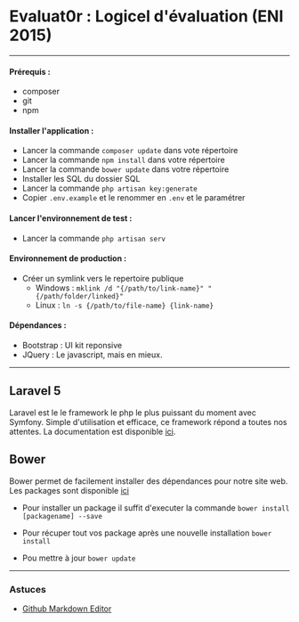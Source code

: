 # Evaluat0r : Logicel d'évaluation (ENI 2015)
---

#### Prérequis :

+ composer
+ git
+ npm

#### Installer l'application :

+ Lancer la commande `composer update` dans vote répertoire
+ Lancer la commande `npm install` dans votre répertoire
+ Lancer la commande `bower update` dans votre répertoire
+ Installer les SQL du dossier SQL
+ Lancer la commande `php artisan key:generate`
+ Copier `.env.example` et le renommer en `.env` et le paramétrer


#### Lancer l'environnement de test :

+ Lancer la commande `php artisan serv`


#### Environnement de production :

+ Créer un symlink vers le repertoire publique
	+ Windows : `mklink /d "{/path/to/link-name}" "{/path/folder/linked}"`
	+ Linux : `ln -s {/path/to/file-name} {link-name}`

#### Dépendances :

+ Bootstrap : UI kit reponsive 
+ JQuery : Le javascript, mais en mieux.

----


## Laravel 5

Laravel est le le framework le php le plus puissant du moment avec Symfony.
Simple d'utilisation et efficace, ce framework répond a toutes nos attentes.
La documentation est disponible [ici](http://laravel.com/docs/5.1).

## Bower

Bower permet de facilement installer des dépendances pour notre site web.
Les packages sont disponible [ici](http://bower.io/search/)

+ Pour installer un package il suffit d'executer la commande `bower install [packagename] --save`

+ Pour récuper tout vos package après une nouvelle installation `bower install`
+ Pou mettre à jour `bower update`

----

### Astuces

+ [Github Markdown Editor](https://jbt.github.io/markdown-editor/)